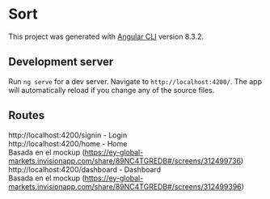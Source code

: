 # Sort

This project was generated with [Angular CLI](https://github.com/angular/angular-cli) version 8.3.2.

## Development server

Run `ng serve` for a dev server. Navigate to `http://localhost:4200/`. The app will automatically reload if you change any of the source files.

## Routes

http://localhost:4200/signin - Login  
http://localhost:4200/home - Home  
Basada en el mockup
(https://ey-global-markets.invisionapp.com/share/89NC4TGREDB#/screens/312499736)  
http://localhost:4200/dashboard - Dashboard  
Basada en el mockup
(https://ey-global-markets.invisionapp.com/share/89NC4TGREDB#/screens/312499396)
